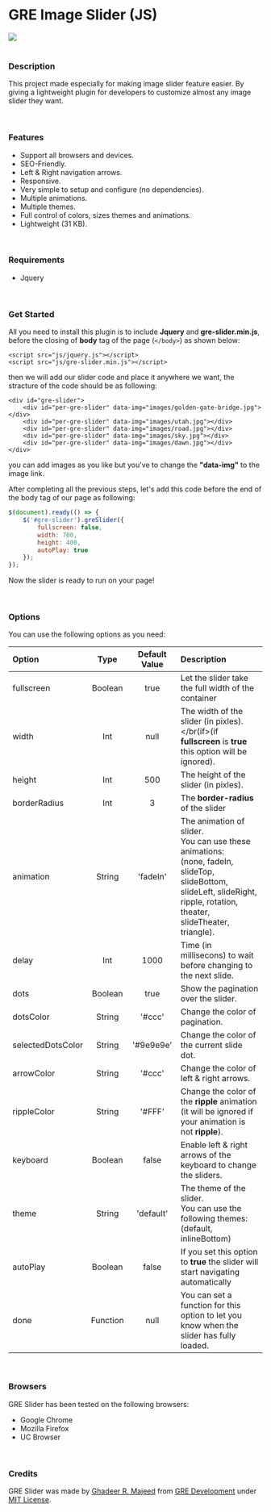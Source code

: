# GRE Image Slider (JS)
![](https://lh3.googleusercontent.com/E7jYw1ML30w3JGfU5S6Mm7JXUd2-gLSHL4iZ_6r5yLyuyMKpFLDweN1dcfSfIWKHBgN4a8SfR2Vh4IwNc3zS=w1600-h789)
<br><br>

### Description
This project made especially for making image slider feature easier. By giving a lightweight plugin for developers to customize almost any image slider they want.

<br>

### Features

- Support all browsers and devices.
- SEO-Friendly.
- Left & Right navigation arrows.
- Responsive.
- Very simple to setup and configure (no dependencies).
- Multiple animations.
- Multiple themes.
- Full control of colors, sizes themes and animations.
- Lightweight (31 KB).

<br>

### Requirements
- Jquery

<br>

### Get Started
All you need to install this plugin is to include **Jquery** and **gre-slider.min.js**, before the closing of **body** tag of the page (`</body>`) as shown below:

````html5
<script src="js/jquery.js"></script>
<script src="js/gre-slider.min.js"></script>
````

then we will add our slider code and place it anywhere we want, the stracture of the code should be as following:

````html5
<div id="gre-slider">
	<div id="per-gre-slider" data-img="images/golden-gate-bridge.jpg"></div>
    <div id="per-gre-slider" data-img="images/utah.jpg"></div>
    <div id="per-gre-slider" data-img="images/road.jpg"></div>
    <div id="per-gre-slider" data-img="images/sky.jpg"></div>
    <div id="per-gre-slider" data-img="images/dawn.jpg"></div>
</div>
````

you can add images as you like but you've to change the **"data-img"** to the image link.
<br>

After completing all the previous steps, let's add this code before the end of the body tag of our page as following:

````javascript
$(document).ready(() => {
	$('#gre-slider').greSlider({
		fullscreen: false,
		width: 700,
		height: 400,
		autoPlay: true
	});
});
````
Now the slider is ready to run on your page!

<br>

### Options
You can use the following options as you need:

| Option  | Type | Default Value  | Description |
|:------------|:------------:|:---------------:|:-----|
| fullscreen | Boolean | true | Let the slider take the full width of the container |
| width | Int | null | The width of the slider (in pixles). <br></br(if>(if **fullscreen** is **true** this option will be ignored). |
| height | Int | 500 | The height of the slider (in pixles). |
| borderRadius | Int | 3 | The **border-radius** of the slider |
| animation | String | 'fadeIn' | The animation of slider.<br>  You can use these animations:<br> (none, fadeIn, slideTop, slideBottom, slideLeft, slideRight, ripple, rotation, theater, slideTheater, triangle). |
| delay | Int | 1000 | Time (in millisecons) to wait before changing to the next slide. |
| dots | Boolean | true | Show the pagination over the slider. |
| dotsColor | String | '#ccc' | Change the color of pagination.  |
| selectedDotsColor | String | '#9e9e9e' | Change the color of the current slide dot. |
| arrowColor | String | '#ccc' | Change the color of left & right arrows. |
| rippleColor | String | '#FFF' | Change the color of the **ripple** animation (it will be ignored if your animation is not **ripple**). |
| keyboard | Boolean | false | Enable left & right arrows of the keyboard to change the sliders. |
| theme | String | 'default' | The theme of the slider.<br> You can use the following themes:<br>(default, inlineBottom) |
| autoPlay | Boolean | false | If you set this option to **true** the slider will start navigating automatically |
| done | Function | null | You can set a function for this option to let you know when the slider has fully loaded. |
<br>

### Browsers
GRE Slider has been tested on the following browsers:
- Google Chrome
- Mozilla Firefox
- UC Browser


<br>

### Credits
GRE Slider was made by [Ghadeer R. Majeed](https://github.com/ghadeerraad "Ghadeer R. Majeed") from [GRE Development](https://www.gredev.net/en "GRE Development") under [MIT License](https://github.com/gre-dev/gre-slider/blob/master/LICENSE "MIT License").
